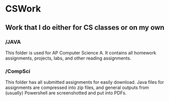 # CSWork

## Work that I do either for CS classes or on my own

### /JAVA
This folder is used for AP Computer Science A. It contains all homework assignments, projects, labs, and other reading assignments.

### /CompSci
This folder has all submitted assignments for easily download. Java files for assignments are compressed into zip files, and general outputs from (usually) Powershell are screenshotted and put into PDFs.